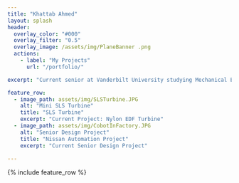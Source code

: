 ```yaml
---
title: "Khattab Ahmed"
layout: splash
header:
  overlay_color: "#000"
  overlay_filter: "0.5"
  overlay_image: /assets/img/PlaneBanner .png
  actions:
    - label: "My Projects"
      url: "/portfolio/"

excerpt: "Current senior at Vanderbilt University studying Mechanical Engineering. Passionate about making an impact on the world within the Aviation Industry. This website shares a little bit of my past experiece and some current projects I am working on. Feel free to contact me to discuss any "

feature_row:
  - image_path: assets/img/SLSTurbine.JPG
    alt: "Mini SLS Turbine"
    title: "SLS Turbine"
    excerpt: "Current Project: Nylon EDF Turbine"
  - image_path: assets/img/CobotInFactory.JPG
    alt: "Senior Design Project"
    title: "Nissan Automation Project"
    excerpt: "Current Senior Design Project"
   
---
```


{% include feature_row %}

